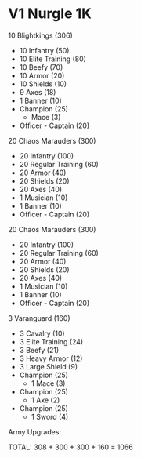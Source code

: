 # V1 Nurgle 1K

10 Blightkings (306)
- 10 Infantry (50)
- 10 Elite Training (80)
- 10 Beefy (70)
- 10 Armor (20)
- 10 Shields (10)
- 9 Axes (18)
- 1 Banner (10)
- Champion (25)
	- Mace (3)
- Officer - Captain (20)

20 Chaos Marauders (300)
- 20 Infantry (100)
- 20 Regular Training (60)
- 20 Armor (40)
- 20 Shields (20)
- 20 Axes (40)
- 1 Musician (10)
- 1 Banner (10)
- Officer - Captain (20)

20 Chaos Marauders (300)
- 20 Infantry (100)
- 20 Regular Training (60)
- 20 Armor (40)
- 20 Shields (20)
- 20 Axes (40)
- 1 Musician (10)
- 1 Banner (10)
- Officer - Captain (20)

3 Varanguard (160)
- 3 Cavalry (10)
- 3 Elite Training (24)
- 3 Beefy (21)
- 3 Heavy Armor (12)
- 3 Large Shield (9)
- Champion (25)
	- 1 Mace (3)
- Champion (25)
	- 1 Axe (2)
- Champion (25)
	- 1 Sword (4)

Army Upgrades:


TOTAL: 308 + 300 + 300 + 160 = 1066

